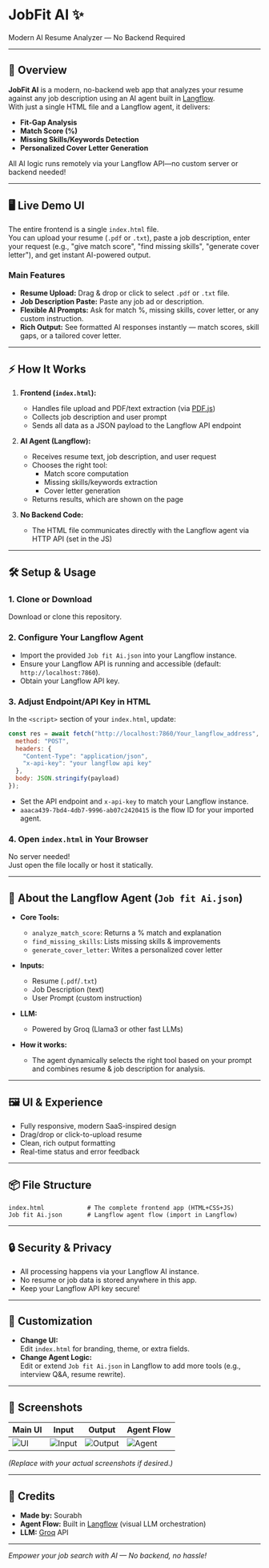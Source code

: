 # JobFit AI ✨

Modern AI Resume Analyzer — No Backend Required

---

## 🚀 Overview

**JobFit AI** is a modern, no-backend web app that analyzes your resume against any job description using an AI agent built in [Langflow](https://langflow.org/).  
With just a single HTML file and a Langflow agent, it delivers:

- **Fit-Gap Analysis**
- **Match Score (%)**
- **Missing Skills/Keywords Detection**
- **Personalized Cover Letter Generation**

All AI logic runs remotely via your Langflow API—no custom server or backend needed!

---

## 🖥️ Live Demo UI

The entire frontend is a single `index.html` file.  
You can upload your resume (`.pdf` or `.txt`), paste a job description, enter your request (e.g., "give match score", "find missing skills", "generate cover letter"), and get instant AI-powered output.

### Main Features

- **Resume Upload:** Drag & drop or click to select `.pdf` or `.txt` file.
- **Job Description Paste:** Paste any job ad or description.
- **Flexible AI Prompts:** Ask for match %, missing skills, cover letter, or any custom instruction.
- **Rich Output:** See formatted AI responses instantly — match scores, skill gaps, or a tailored cover letter.

---

## ⚡ How It Works

1. **Frontend (`index.html`):**
    - Handles file upload and PDF/text extraction (via [PDF.js](https://mozilla.github.io/pdf.js/))
    - Collects job description and user prompt
    - Sends all data as a JSON payload to the Langflow API endpoint

2. **AI Agent (Langflow):**
    - Receives resume text, job description, and user request
    - Chooses the right tool:
        - Match score computation
        - Missing skills/keywords extraction
        - Cover letter generation
    - Returns results, which are shown on the page

3. **No Backend Code:**  
    - The HTML file communicates directly with the Langflow agent via HTTP API (set in the JS)

---

## 🛠️ Setup & Usage

### 1. Clone or Download

Download or clone this repository.

### 2. Configure Your Langflow Agent

- Import the provided `Job fit Ai.json` into your Langflow instance.
- Ensure your Langflow API is running and accessible (default: `http://localhost:7860`).
- Obtain your Langflow API key.

### 3. Adjust Endpoint/API Key in HTML

In the `<script>` section of your `index.html`, update:

```js
const res = await fetch("http://localhost:7860/Your_langflow_address", {
  method: "POST",
  headers: {
    "Content-Type": "application/json",
    "x-api-key": "your langflow api key"
  },
  body: JSON.stringify(payload)
});
```
- Set the API endpoint and `x-api-key` to match your Langflow instance.
- `aaaca439-7bd4-4db7-9996-ab07c2420415` is the flow ID for your imported agent.

### 4. Open `index.html` in Your Browser

No server needed!  
Just open the file locally or host it statically.

---

## 🧠 About the Langflow Agent (`Job fit Ai.json`)

- **Core Tools:**
    - `analyze_match_score`: Returns a % match and explanation
    - `find_missing_skills`: Lists missing skills & improvements
    - `generate_cover_letter`: Writes a personalized cover letter

- **Inputs:**
    - Resume (`.pdf`/`.txt`)
    - Job Description (text)
    - User Prompt (custom instruction)

- **LLM:**  
    - Powered by Groq (Llama3 or other fast LLMs)

- **How it works:**  
    - The agent dynamically selects the right tool based on your prompt and combines resume & job description for analysis.

---

## 🖼️ UI & Experience

- Fully responsive, modern SaaS-inspired design
- Drag/drop or click-to-upload resume
- Clean, rich output formatting
- Real-time status and error feedback

---

## 📦 File Structure

```
index.html            # The complete frontend app (HTML+CSS+JS)
Job fit Ai.json       # Langflow agent flow (import in Langflow)
```

---

## 🔒 Security & Privacy

- All processing happens via your Langflow AI instance.
- No resume or job data is stored anywhere in this app.
- Keep your Langflow API key secure!

---

## 📝 Customization

- **Change UI:**  
  Edit `index.html` for branding, theme, or extra fields.
- **Change Agent Logic:**  
  Edit or extend `Job fit Ai.json` in Langflow to add more tools (e.g., interview Q&A, resume rewrite).

---

## 📸 Screenshots

| Main UI | Input | Output | Agent Flow |
|---------|-------|--------|-----------|
| ![UI](screenshot1.png) | ![Input](screenshot2.png) | ![Output](screenshot3.png) | ![Agent](screenshot4.png) |

*(Replace with your actual screenshots if desired.)*

---

## 🙌 Credits

- **Made by:** Sourabh
- **Agent Flow:** Built in [Langflow](https://langflow.org/) (visual LLM orchestration)
- **LLM:** [Groq](https://groq.com/) API

---

*Empower your job search with AI — No backend, no hassle!*
